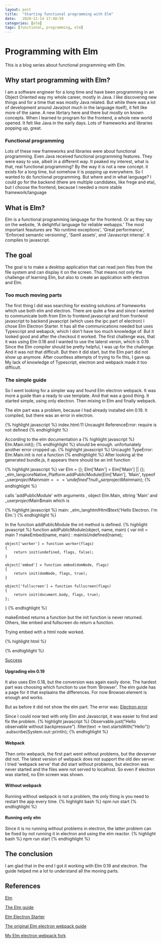 ```yaml
---
layout: post
title:  "Starting functional programming with Elm"
date:   2020-11-14 17:40:59
categories: [elm]
tags: [functional, programming, elm]
---
```


# Programming with Elm
This is a blog series about functional programming with Elm.

## Why start programming with Elm?
I am a software engineer for a long time and have been programming in an Object Oriented way my whole career, mostly in Java. I like discovering new things and for a time that was mostly Java related. But while there was a lot of development around Java(not much in the language itself), it felt like more of the same. A new librtary here and there but mostly on known concepts. When I learned to program for the frontend, a whole new world opened. It felt like Java in the early days. Lots of frameworks and libraries popping up, great. 

### Functional programming
Lots of these new frameworks and libraries were about functional programming. Even Java received functional programming features. They were easy to use, albeit in a different way. It peaked my interest, what is that, real functional programming? By the way it is not a new concept. it exists for a long time, but somehow it is popping up everywhere. So I wanted to do functional programming. But where and in what language? I could go for the backend (there are multiple candidates, like frege and eta), but I choose the frontend, because I needed a more stable framework/language

## What is Elm?
Elm is a functional programming language for the frontend. Or as they say on the website, 'A delightful language for reliable webapps.' The most important feautures are 'No runtime exceptions', 'Great performance', 'Enforced semantic versioning', 'Samll assets', and 'Javascript interop'. It compiles to javascript. 

## The goal
The goal is to make a desktop application that can read json files from the file system and can display it on the screen. That means not only the challenge of learning Elm, but also to create an application with electron and Elm.

### Too much moving parts
The first thing I did was searching for existing solutions of frameworks which use both elm and electron. There are quite a few and since I wanted to communicate both from Elm to frontend javascript and from frontend javascript to backend javascript (which uses the ipc part of electron) I chose Elm Electron Starter. It has all the communications needed but uses Typescript and webapck, which I don't have too much knowledge of. But it looked good and after the checkout it worked. The first challenge was, that it was using Elm 0.18 and I wanted to use the laterst versin, which is 0.19. Since the Elm compiler should be pretty helpful, I was up for the challenge. And it was not that difficult. But then it did start, but the Elm part did not show up anymore. After countless attempts of trying to fix this, I gave up. My lack of knowledge of Typescript, electron and webpack made it too difficult. 

### The simple guide
So I went looking for a simpler way and found Elm electron webpack. It was more a guide than a ready to use template. And that was a good thing. It started simple, using only electron. Then mixing in Elm and finally webpack. 

The elm part was a problem, because I had already installed elm 0.19. It compiled, but there was an error in electron.

{% highlight javascript %}
    index.html:11 Uncaught ReferenceError: require is not defined
{% endhighlight %}

According to the elm documentation a 
{% highlight javascript %}
    Elm.Main.init();
{% endhighlight %}
should be enough. unfortunately another error cropped up.
{% highlight javascript %}
    Uncaught TypeError: Elm.Main.init is not a function
{% endhighlight %}
After looking at the generated bundle.js, it appears there should be an init function

{% highlight javascript %}
var Elm = {};
Elm['Main'] = Elm['Main'] || {};
_elm_lang$core$Native_Platform.addPublicModule(Elm['Main'], 'Main', typeof _user$project$Main$main === 'undefined' ? null : _user$project$Main$main);
{% endhighlight %}

calls 'addPublicModule' with arguments , object Elm.Main, sttring 'Main' and _user$project$Main$main which is

{% highlight javascript %}
    main: _elm_lang$html$Html$text('Hello Electron. I\'m Elm.')
{% endhighlight %}

In the function addPublicModule the int method is defined.
{% highlight javascript %}
function addPublicModule(object, name, main)
{
	var init = main ? makeEmbed(name, main) : mainIsUndefined(name);

	object['worker'] = function worker(flags)
	{
		return init(undefined, flags, false);
	}

	object['embed'] = function embed(domNode, flags)
	{
		return init(domNode, flags, true);
	}

	object['fullscreen'] = function fullscreen(flags)
	{
		return init(document.body, flags, true);
	};
}
{% endhighlight %}

makeEmbed returns a function but the init function is never returned. Others, like embed and fullscreen do return a function.

Trying embed with a html node worked.

{% highlight html %}
    <body>
        <div id='container'></div>
        <script src='bundle.js'></script>
        <script>
            let app = Elm.Main.embed(document.getElementById('container'));
        </script>
    </body>
{% endhighlight %}

[Success](/images/electron-elm-success.png)

#### Upgrading elm 0.19
It also uses Elm 0.18, but the conversion was again easily done. The hardest part was choosing which function to use from 'Browser'. The elm guide has a page for it that explaains the differences. For now Browser.element is enough and works.

But as before it did not show the elm part. 
The error was:
[Electron error](electron-error.png)


Since I could now test with only Elm and Javascript, it was easier to find and fix the problem. 
{% highlight javascript %}
    Observable.just("Hello observable without backpressure")
    .filter(text -> text.startsWith("Hello"))
    .subscribe(System.out::println);
{% endhighlight %}

#### Webpack
Then onto webpack, the first part went without problems, but the devserver did not. The latest version of webpack does not support the old dev server. I tried 'webpack serve' that did start without problems, but electron was never started and the files were not served to localhost. So even if electron was started, no Elm screen was shown.

#### Without webpack
Running without webpack is not a problem, the only thing is you need to restart the app every time.
{% highlight bash %}
    npm run start
{% endhighlight %}

#### Running only elm
Since it is no running without problems in electron, the latter problem can be fixed by not running it in electron and using the elm reactor.
{% highlight bash %}
    npm run start
{% endhighlight %}

## The conclusion
I am glad that in the end I got it working with Elm 0.19 and electron. The guide helped me a lot to understand all the moving parts.

## References

[Elm](https://elm-lang.org/)

[The Elm guide](https://guide.elm-lang.org/)

[Elm Electron Starter](https://github.com/dillonkearns/elm-electron-starter)

[The original Elm electron webpack guide](https://github.com/johnomarkid/elm-electron-webpack)

[My Elm electron webpack fork](https://github.com/tikal86/elm-electron-webpack)
